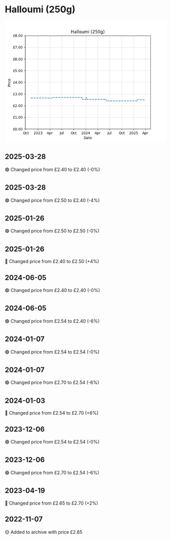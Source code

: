 # Halloumi (250g)
![](charts/product-65186011.png)
## 2025-03-28
🟢 Changed price from £2.40 to £2.40 (-0%)
## 2025-03-28
🟢 Changed price from £2.50 to £2.40 (-4%)
## 2025-01-26
🟢 Changed price from £2.50 to £2.50 (-0%)
## 2025-01-26
🔴 Changed price from £2.40 to £2.50 (+4%)
## 2024-06-05
🟢 Changed price from £2.40 to £2.40 (-0%)
## 2024-06-05
🟢 Changed price from £2.54 to £2.40 (-6%)
## 2024-01-07
🟢 Changed price from £2.54 to £2.54 (-0%)
## 2024-01-07
🟢 Changed price from £2.70 to £2.54 (-6%)
## 2024-01-03
🔴 Changed price from £2.54 to £2.70 (+6%)
## 2023-12-06
🟢 Changed price from £2.54 to £2.54 (-0%)
## 2023-12-06
🟢 Changed price from £2.70 to £2.54 (-6%)
## 2023-04-19
🔴 Changed price from £2.65 to £2.70 (+2%)
## 2022-11-07
🟡 Added to archive with price £2.65